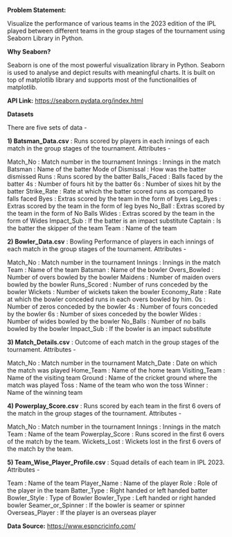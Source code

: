 **Problem Statement:**

Visualize the performance of various teams in the 2023 edition of the IPL played between different teams in the group stages of the tournament using Seaborn Library in Python.

**Why Seaborn?**

Seaborn is one of the most powerful visualization library in Python. Seaborn is used to analyse and depict results with meaningful charts. It is built on top of matplotlib library and supports most of the functionalities of matplotlib.

**API Link:** https://seaborn.pydata.org/index.html

**Datasets**

There are five sets of data -

**1) Batsman_Data.csv** : Runs scored by players in each innings of each match in the group stages of the tournament. Attributes -

Match_No : Match number in the tournament
Innings : Innings in the match
Batsman : Name of the batter
Mode of Dismissal : How was the batter dismissed
Runs : Runs scored by the batter
Balls_Faced : Balls faced by the batter
4s : Number of fours hit by the batter
6s : Number of sixes hit by the batter
Strike_Rate : Rate at which the batter scored runs as compared to falls faced
Byes : Extras scored by the team in the form of byes
Leg_Byes : Extras scored by the team in the form of leg byes
No_Ball : Extras scored by the team in the form of No Balls
Wides : Extras scored by the team in the form of Wides
Impact_Sub : If the batter is an impact substitute
Captain : Is the batter the skipper of the team
Team : Name of the team

**2) Bowler_Data.csv** : Bowling Performance of players in each innings of each match in the group stages of the tournament. Attributes -

Match_No : Match number in the tournament
Innings : Innings in the match
Team : Name of the team
Batsman : Name of the bowler
Overs_Bowled : Number of overs bowled by the bowler
Maidens : Number of maiden overs bowled by the bowler
Runs_Scored : Number of runs conceded by the bowler
Wickets : Number of wickets taken the bowler
Economy_Rate : Rate at which the bowler conceded runs in each overs bowled by him.
0s : Number of zeros conceded by the bowler
4s : Number of fours conceded by the bowler
6s : Number of sixes conceded by the bowler
Wides : Number of wides bowled by the bowler
No_Balls : Number of no balls bowled by the bowler
Impact_Sub : If the bowler is an impact substitute

**3) Match_Details.csv** : Outcome of each match in the group stages of the tournament. Attributes -

Match_No : Match number in the tournament
Match_Date : Date on which the match was played
Home_Team : Name of the home team
Visiting_Team : Name of the visiting team
Ground : Name of the cricket ground where the match was played
Toss : Name of the team who won the toss
Winner : Name of the winning team

**4) Powerplay_Score.csv** : Runs scored by each team in the first 6 overs of the match in the group stages of the tournament. Attributes -

Match_No : Match number in the tournament
Innings : Innings in the match
Team : Name of the team
Powerplay_Score : Runs scored in the first 6 overs of the match by the team.
Wickets_Lost : Wickets lost in the first 6 overs of the match by the team.

**5) Team_Wise_Player_Profile.csv** : Squad details of each team in IPL 2023. Attributes -

Team : Name of the team
Player_Name : Name of the player
Role : Role of the player in the team
Batter_Type : Right handed or left handed batter
Bowler_Style : Type of Bowler
Bowler_Type : Left handed or right handed bowler
Seamer_or_Spinner : If the bowler is seamer or spinner
Overseas_Player : If the player is an overseas player

**Data Source:** https://www.espncricinfo.com/
